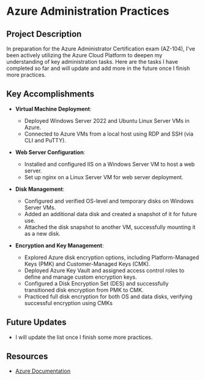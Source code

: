 # Azure Administration Practices

## Project Description
In preparation for the Azure Administrator Certification exam (AZ-104), I've been actively utilizing the Azure Cloud Platform to deepen my understanding of key administration tasks. Here are the tasks I have completed so far and will update and add more in the future once I finish more practices.

## Key Accomplishments
- **Virtual Machine Deployment**:
  - Deployed Windows Server 2022 and Ubuntu Linux Server VMs in Azure.
  - Connected to Azure VMs from a local host using RDP and SSH (via CLI and PuTTY).
  
- **Web Server Configuration**:
  - Installed and configured IIS on a Windows Server VM to host a web server.
  - Set up nginx on a Linux Server VM for web server deployment.

- **Disk Management**:
  - Configured and verified OS-level and temporary disks on Windows Server VMs.
  - Added an additional data disk and created a snapshot of it for future use.
  - Attached the disk snapshot to another VM, successfully mounting it as a new disk.
  
- **Encryption and Key Management**:
  - Explored Azure disk encryption options, including Platform-Managed Keys (PMK) and Customer-Managed Keys (CMK).
  - Deployed Azure Key Vault and assigned access control roles to define and manage custom encryption keys.
  - Configured a Disk Encryption Set (DES) and successfully transitioned disk encryption from PMK to CMK.
  - Practiced full disk encryption for both OS and data disks, verifying successful encryption using CMKs

## Future Updates
- I will update the list once I finish some more practices.

## Resources
- [Azure Documentation](https://docs.microsoft.com/en-us/azure/)

